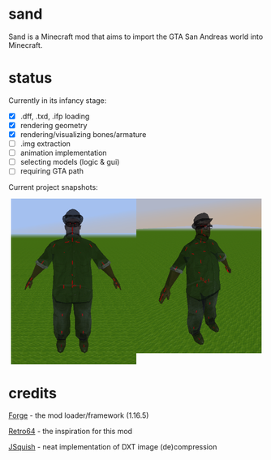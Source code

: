 # sand

Sand is a Minecraft mod that aims to import the GTA San Andreas world into Minecraft.  

# status

Currently in its infancy stage:
- [x] .dff, .txd, .ifp loading
- [x] rendering geometry
- [x] rendering/visualizing bones/armature
- [ ] .img extraction
- [ ] animation implementation
- [ ] selecting models (logic & gui)
- [ ] requiring GTA path 

Current project snapshots:
<p float="left" align="middle">
    <img align="top" src="/images/big_smoke_front_(bone_vis).png" width="49%"/><img align="top" src="/images/big_smoke_side_(bone_vis).png" width="49%"/>
</p>

# credits

[Forge](https://minecraftforge.net/) - the mod loader/framework (1.16.5)

[Retro64](https://github.com/Retro64Mod/Retro64Mod) - the inspiration for this mod

[JSquish](https://github.com/memo33/jsquish) - neat implementation of DXT image (de)compression
